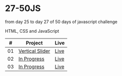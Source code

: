 # 27-50JS

from day 25 to day 27 of 50 days of javascript challenge

HTML, CSS and JavaScript

<table>
  <thead>
    <th>#</th>
    <th>Project</th>
    <th>Live</th>
  </thead>
  <tbody>
    <tr>
      <td>01</td>
      <td><a href="https://github.com/the-phoenix-coder/27-50JS/tree/main/Vertical%20Slider">Vertical Slider</a></td>
      <td><a href="">Live</a></td>
    </tr>
    <tr>
      <td>02</td>
      <td><a href="">In Progress</a></td>
      <td><a href="">Live</a></td>
    </tr>
    <tr>
      <td>03</td>
      <td><a href="">In Progress</a></td>
      <td><a href="">Live</a></td>
    </tr>
  </tbody>
</table>
